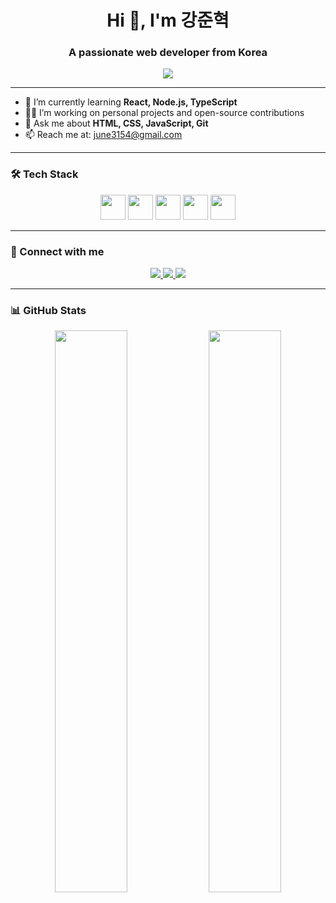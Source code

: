<!-- 깃허브 프로필 README.md 예시 -->

<h1 align="center">Hi 👋, I'm 강준혁</h1>
<h3 align="center">A passionate web developer from Korea</h3>

<p align="center">
  <img src="https://readme-typing-svg.herokuapp.com/?lines=Welcome+to+my+GitHub!;Frontend+Developer;Always+learning...&center=true&width=380&height=45">
</p>

---

- 🌱 I’m currently learning **React, Node.js, TypeScript**
- 🧑‍💻 I’m working on personal projects and open-source contributions
- 💬 Ask me about **HTML, CSS, JavaScript, Git**
- 📫 Reach me at: [june3154@gmail.com](mailto:june3154@gmail.com)

---

### 🛠️ Tech Stack
<p align="center">
  <img src="https://cdn.jsdelivr.net/gh/devicons/devicon/icons/html5/html5-original.svg" height="40" />
  <img src="https://cdn.jsdelivr.net/gh/devicons/devicon/icons/css3/css3-original.svg" height="40" />
  <img src="https://cdn.jsdelivr.net/gh/devicons/devicon/icons/javascript/javascript-original.svg" height="40" />
  <img src="https://cdn.jsdelivr.net/gh/devicons/devicon/icons/react/react-original.svg" height="40" />
  <img src="https://cdn.jsdelivr.net/gh/devicons/devicon/icons/nodejs/nodejs-original.svg" height="40" />
</p>

---

### 🔗 Connect with me

<p align="center">
  <a href="https://www.instagram.com/your_id/" target="_blank">
    <img src="https://img.shields.io/badge/Instagram-E4405F?style=for-the-badge&logo=instagram&logoColor=white"/>
  </a>
  <a href="mailto:june3154@gmail.com">
    <img src="https://img.shields.io/badge/Gmail-D14836?style=for-the-badge&logo=gmail&logoColor=white"/>
  </a>
  <a href="https://velog.io/@your_id" target="_blank">
    <img src="https://img.shields.io/badge/Velog-20C997?style=for-the-badge&logo=velog&logoColor=white"/>
  </a>
</p>

---

### 📊 GitHub Stats
<p align="center">
  <img src="https://github-readme-stats.vercel.app/api?username=your-github-id&show_icons=true&theme=tokyonight" width="48%"/>
  <img src="https://github-readme-stats.vercel.app/api/top-langs/?username=your-github-id&layout=compact&theme=tokyonight" width="48%"/>
</p>
